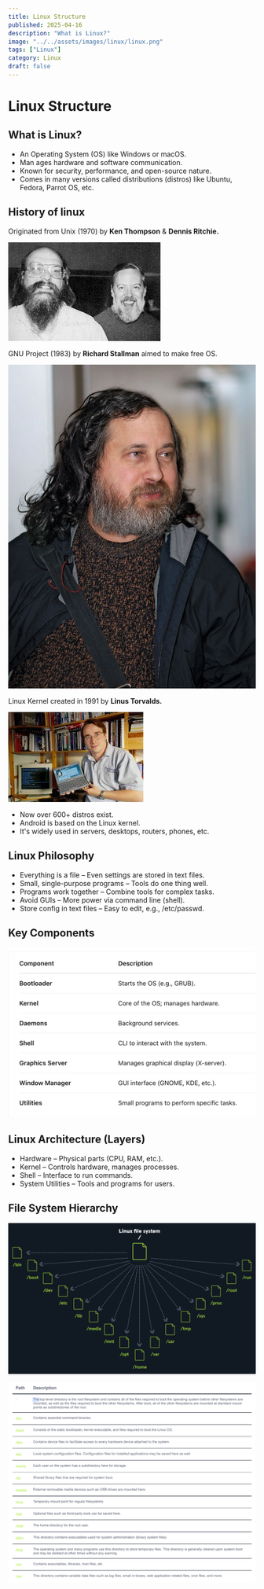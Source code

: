 ```yaml
---
title: Linux Structure
published: 2025-04-16
description: "What is Linux?"
image: "../../assets/images/linux/linux.png"
tags: ["Linux"]
category: Linux
draft: false
---
```

# Linux Structure

## What is Linux?

- An Operating System (OS) like Windows or macOS.
- Man ages hardware and software communication.
- Known for security, performance, and open-source nature.
- Comes in many versions called distributions (distros) like Ubuntu, Fedora, Parrot OS, etc.

## History of linux

Originated from Unix (1970) by **Ken Thompson** & **Dennis Ritchie.**

![alt text](<../../assets/images/linux/Linux Structure 1d7d09187080808194dff4ad5f96ebfb/image.png>)

GNU Project (1983) by **Richard Stallman** aimed to make free OS.

![alt text](<../../assets/images/linux/Linux Structure 1d7d09187080808194dff4ad5f96ebfb/image 1.png>)

Linux Kernel created in 1991 by **Linus Torvalds.**

![alt text](<../../assets/images/linux/Linux Structure 1d7d09187080808194dff4ad5f96ebfb/image 2.png>)

- Now over 600+ distros exist.
- Android is based on the Linux kernel.
- It's widely used in servers, desktops, routers, phones, etc.

## Linux Philosophy

- Everything is a file – Even settings are stored in text files.
- Small, single-purpose programs – Tools do one thing well.
- Programs work together – Combine tools for complex tasks.
- Avoid GUIs – More power via command line (shell).
- Store config in text files – Easy to edit, e.g., /etc/passwd.

## Key Components

![alt text](<../../assets/images/linux/Linux Structure 1d7d09187080808194dff4ad5f96ebfb/image 3.png>)

## Linux Architecture (Layers)

- Hardware – Physical parts (CPU, RAM, etc.).
- Kernel – Controls hardware, manages processes.
- Shell – Interface to run commands.
- System Utilities – Tools and programs for users.

## File System Hierarchy

![alt text](<../../assets/images/linux/Linux Structure 1d7d09187080808194dff4ad5f96ebfb/image 4.png>)

![alt text](<../../assets/images/linux/Linux Structure 1d7d09187080808194dff4ad5f96ebfb/image 5.png>)